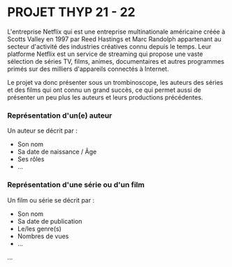 # PROJET THYP 21 - 22

L'entreprise Netflix qui est une entreprise multinationale américaine créée à Scotts Valley en 1997 par Reed Hastings et Marc Randolph appartenant au secteur d'activité des industries créatives connu depuis le temps. Leur platforme Netflix est un service de streaming qui propose une vaste sélection de séries TV, films, animes, documentaires et autres programmes primés sur des milliers d'appareils connectés à Internet.

Le projet va donc présenter sous un trombinoscope, les auteurs des séries et des films qui ont connu un grand succès, ce qui permet aussi de présenter un peu plus les auteurs et leurs productions précédentes.

 ### Représentation d'un(e) auteur
 
Un auteur se décrit par :
- Son nom
- Sa date de naissance / Âge
- Ses rôles
- ...

### Représentation d'une série ou d'un film 

Un film ou série se décrit par :
- Son nom
- Sa date de publication
- Le/les genre(s)
- Nombres de vues
- ...

...
